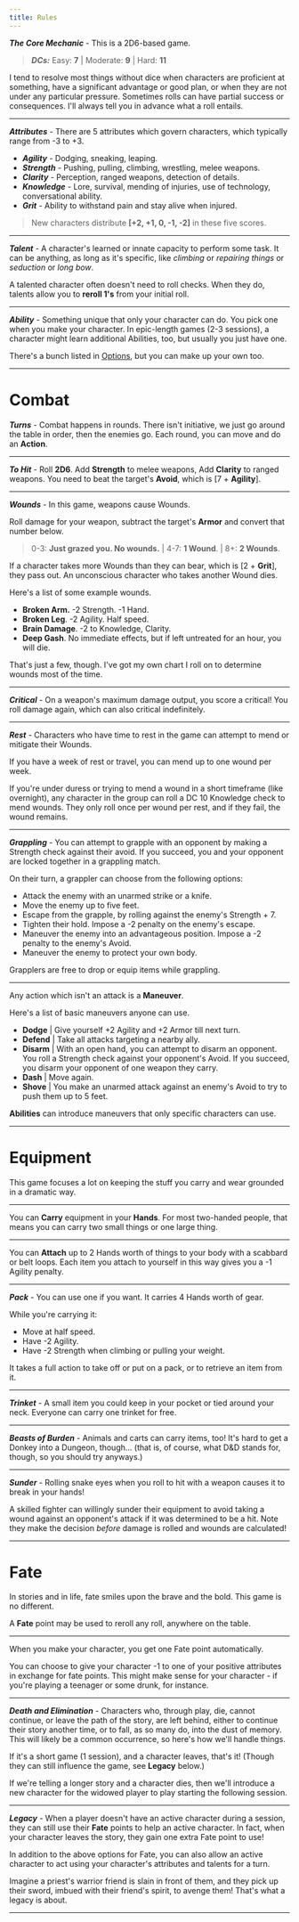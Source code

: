 ```yaml
---
title: Rules
---
```

***The Core Mechanic*** - This is a 2D6-based game.
> ***DCs:*** Easy: **7** | Moderate: **9** | Hard: **11**

I tend to resolve most things without dice when characters are proficient at something, have a significant advantage or good plan, or when they are not under any particular pressure.
Sometimes rolls can have partial success or consequences. I'll always tell you in advance what a roll entails.

---
***Attributes*** - There are 5 attributes which govern characters, which typically range from -3 to +3.
- ***Agility*** - Dodging, sneaking, leaping.
- ***Strength*** - Pushing, pulling, climbing, wrestling, melee weapons.
- ***Clarity*** - Perception, ranged weapons, detection of details.
- ***Knowledge*** - Lore, survival, mending of injuries, use of technology, conversational ability.
- ***Grit*** - Ability to withstand pain and stay alive when injured.

> New characters distribute **[+2, +1, 0, -1, -2]** in these five scores.

---
***Talent*** - A character's learned or innate capacity to perform some task. It can be anything, as long as it's specific, like *climbing* or *repairing things* or *seduction* or *long bow*.

A talented character often doesn't need to roll checks.
When they do, talents allow you to **reroll 1's** from your initial roll.

---
***Ability*** - Something unique that only your character can do. You pick one when you make your character. In epic-length games (2-3 sessions), a character might learn additional Abilities, too, but usually you just have one.

There's a bunch listed in [Options](/bones/options/), but you can make up your own too.

---
# Combat
***Turns*** - Combat happens in rounds. There isn't initiative, we just go around the table in order, then the enemies go.
Each round, you can move and do an **Action**.

---
***To Hit*** - Roll **2D6**. Add **Strength** to melee weapons, Add **Clarity** to ranged weapons.
You need to beat the target's **Avoid**, which is [7 + **Agility**].

---
***Wounds*** - In this game, weapons cause Wounds.

Roll damage for your weapon, subtract the target's **Armor** and convert that number below.

> 0-3: **Just grazed you. No wounds.** | 4-7: **1 Wound**. | 8+: **2 Wounds**.

If a character takes more Wounds than they can bear, which is [2 + **Grit**], they pass out.
An unconscious character who takes another Wound dies.

Here's a list of some example wounds.
- **Broken Arm.** -2 Strength. -1 Hand.
- **Broken Leg**. -2 Agility. Half speed.
- **Brain Damage**. -2 to Knowledge, Clarity.
- **Deep Gash**. No immediate effects, but if left untreated for an hour, you will die.

That's just a few, though. I've got my own chart I roll on to determine wounds most of the time.

---
***Critical*** - On a weapon's maximum damage output, you score a critical! You roll damage again, which can also critical indefinitely.

---
***Rest*** - Characters who have time to rest in the game can attempt to mend or mitigate their Wounds.

If you have a week of rest or travel, you can mend up to one wound per week.

If you're under duress or trying to mend a wound in a short timeframe (like overnight), any character in the group can roll a DC 10 Knowledge check to mend wounds. They only roll once per wound per rest, and if they fail, the wound remains.

---
***Grappling*** - You can attempt to grapple with an opponent by making a Strength check against their avoid. If you succeed, you and your opponent are locked together in a grappling match.

On their turn, a grappler can choose from the following options:
- Attack the enemy with an unarmed strike or a knife.
- Move the enemy up to five feet.
- Escape from the grapple, by rolling against the enemy's Strength + 7.
- Tighten their hold. Impose a -2 penalty on the enemy's escape.
- Maneuver the enemy into an advantageous position. Impose a -2 penalty to the enemy's Avoid.
- Maneuver the enemy to protect your own body. 

Grapplers are free to drop or equip items while grappling.

---
Any action which isn't an attack is a **Maneuver**.

Here's a list of basic maneuvers anyone can use.
- **Dodge** | Give yourself +2 Agility and +2 Armor till next turn.
- **Defend** | Take all attacks targeting a nearby ally.
- **Disarm** | With an open hand, you can attempt to disarm an opponent. You roll a Strength check against your opponent's Avoid. If you succeed, you disarm your opponent of one weapon they carry.
- **Dash** | Move again.
- **Shove** | You make an unarmed attack against an enemy's Avoid to try to push them up to 5 feet.

**Abilities** can introduce maneuvers that only specific characters can use.

---
# Equipment
This game focuses a lot on keeping the stuff you carry and wear grounded in a dramatic way.

---
You can **Carry** equipment in your **Hands**.
For most two-handed people, that means you can carry two small things or one large thing.

---
You can **Attach** up to 2 Hands worth of things to your body with a scabbard or belt loops.
Each item you attach to yourself in this way gives you a -1 Agility penalty.

---
***Pack*** - You can use one if you want. It carries 4 Hands worth of gear.

While you're carrying it:
- Move at half speed.
- Have -2 Agility.
- Have -2 Strength when climbing or pulling your weight.

It takes a full action to take off or put on a pack, or to retrieve an item from it.

---
***Trinket*** - A small item you could keep in your pocket or tied around your neck.
Everyone can carry one trinket for free.

---
***Beasts of Burden*** - Animals and carts can carry items, too! It's hard to get a Donkey into a Dungeon, though... (that is, of course, what D&D stands for, though, so you should try anyways.)

---
***Sunder*** - Rolling snake eyes when you roll to hit with a weapon causes it to break in your hands!

A skilled fighter can willingly sunder their equipment to avoid taking a wound against an opponent's attack if it was determined to be a hit. Note they make the decision *before* damage is rolled and wounds are calculated!

---
# Fate
In stories and in life, fate smiles upon the brave and the bold. This game is no different.

A **Fate** point may be used to reroll any roll, anywhere on the table.

---
When you make your character, you get one Fate point automatically.

You can choose to give your character -1 to one of your positive attributes in exchange for fate points.
This might make sense for your character - if you're playing a teenager or some drunk, for instance.

---
***Death and Elimination*** - Characters who, through play, die, cannot continue, or leave the path of the story, are left behind, either to continue their story another time, or to fall, as so many do, into the dust of memory. This will likely be a common occurrence, so here's how we'll handle things.

If it's a short game (1 session), and a character leaves, that's it! (Though they can still influence the game, see **Legacy** below.)

If we're telling a longer story and a character dies, then we'll introduce a new character for the widowed player to play starting the following session.

---
***Legacy*** - When a player doesn't have an active character during a session, they can still use their **Fate** points to help an active character. In fact, when your character leaves the story, they gain one extra Fate point to use!

In addition to the above options for Fate, you can also allow an active character to act using your character's attributes and talents for a turn.

Imagine a priest's warrior friend is slain in front of them, and they pick up their sword, imbued with their friend's spirit, to avenge them! That's what a legacy is about.

---
